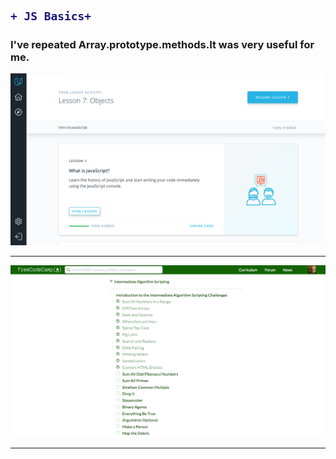 <h2>

```diff
+ JS Basics+
```
</h2>

### I've repeated Array.prototype.methods.It was very useful for me.

![img](img/js1.png)

---------------------------------------------------------------------------------------

![img](img/js2.png)

---------------------------------------------------------------------------------------

<h2>